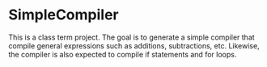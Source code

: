 # SimpleCompiler
This is a class term project. The goal is to generate a simple compiler that compile general expressions such as additions, subtractions, etc. Likewise, the compiler is also expected to compile if statements and for loops. 
